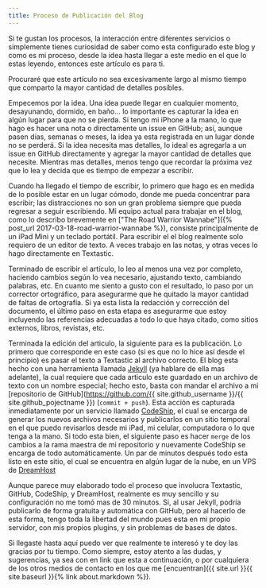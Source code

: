 ```yaml
---
title: Proceso de Publicación del Blog
---
```


Si te gustan los procesos, la interacción entre diferentes servicios o simplemente tienes curiosidad de saber como esta configurado este blog y como es mi proceso, desde la idea hasta llegar a este medio en el que lo estas leyendo, entonces este artículo es para ti.

Procuraré que este artículo no sea excesivamente largo al mismo tiempo que comparto la mayor cantidad de detalles posibles.

<!--more-->

Empecemos por la idea. Una idea puede llegar en cualquier momento, desayunando, dormido, en baño... lo importante es capturar la idea en algún lugar para que no se pierda. Si tengo mi iPhone a la mano, lo que hago es hacer una nota o directamente un issue en GitHub; así, aunque pasen días, semanas o meses, la idea ya esta registrada en un lugar donde no se perderá. Si la idea necesita mas detalles, lo ideal es agregarla a un issue en GitHub directamente y agregar la mayor cantidad de detalles que necesite. Mientras mas detalles, menos tengo que recordar la próxima vez que lo lea y decida que es tiempo de empezar a escribir.

Cuando ha llegado el tiempo de escribir, lo primero que hago es en medida de lo posible estar en un lugar cómodo, donde me pueda concentrar para escribir; las distracciones no son un gran problema siempre que pueda regresar a seguir escribiendo. Mi equipo actual para trabajar en el blog, como lo describo brevemente en ["The Road Warrior Wannabe"]({% post_url 2017-03-18-road-warrior-wannabe %}), consiste principalmente de un iPad Mini y un teclado portátil. Para escribir el el blog realmente solo requiero de un editor de texto. A veces trabajo en las notas, y otras veces lo hago directamente en Textastic.

Terminado de escribir el artículo, lo leo al menos una vez por completo, haciendo cambios según lo vea necesario, ajustando texto, cambiando palabras, etc. En cuanto me siento a gusto con el resultado, lo paso por un corrector ortográfico, para asegurarme que he quitado la mayor cantidad de faltas de ortografía. Si ya esta lista la redacción y corrección del documento, el último paso en esta etapa es asegurarme que estoy incluyendo las referencias adecuadas a todo lo que haya citado, como sitios externos, libros, revistas, etc.

Terminada la edición del articulo, la siguiente para es la publicación. Lo primero que corresponde en este caso (si es que no lo hice así desde el principio) es pasar el texto a Textastic al archivo correcto. El blog esta hecho con una herramienta llamada [Jekyll](https://jekyllrb.com) (ya hablare de ella mas adelante), la cual requiere que cada articulo este guardado en un archivo de texto con un nombre especial; hecho esto, basta con mandar el archivo a mi [repositorio de GitHub](https://github.com/{{ site.github_username }}/{{ site.github_pojectname }}) (`commit + push`). Esta acción es capturada inmediatamente por un servicio llamado [CodeShip](https://codeship.com), el cual se encarga de generar los nuevos archivos necesarios y publicarlos en un sitio temporal en el que puedo revisarlos desde mi iPad, mi celular, computadora o lo que tenga a la mano. Si todo esta bien, el siguiente paso es hacer `merge` de los cambios a la rama maestra de mi repositorio y nuevamente CodeShip se encarga de todo automáticamente. Un par de minutos después todo esta listo en este sitio, el cual se encuentra en algún lugar de la nube, en un VPS de [DreamHost](https://codeship.com)

Aunque parece muy elaborado todo el proceso que involucra Textastic, GitHub, CodeShip, y DreamHost, realmente es muy sencillo y su configuración no me tomó mas de 30 minutos. Si, al usar Jekyll, podría publicarlo de forma gratuita y automática con GitHub, pero al hacerlo de esta forma, tengo toda la libertad del mundo pues esta en mi propio servidor, con mis propios plugins, y sin problemas de bases de datos.

Si llegaste hasta aquí puedo ver que realmente te interesó y te doy las gracias por tu tiempo. Como siempre, estoy atento a las dudas, y sugerencias, ya sea con en link que esta a continuación, o por cualquiera de los otros medios de contacto en los que me [encuentran]({{ site.url }}{{ site.baseurl }}{% link about.markdown %}).
